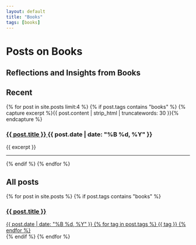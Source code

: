 ```yaml
---
layout: default
title: "Books"
tags: [books]
---
```


# Posts on Books
## Reflections and Insights from Books

<section class="recent-posts">
    <h2>Recent</h2>
    <div>
        {% for post in site.posts limit:4 %}
            {% if post.tags contains "books" %}
            {% capture excerpt %}{{ post.content | strip_html | truncatewords: 30 }}{% endcapture %}
            <article>
                <h3 class="post-title">
                    <a href="{{ post.url }}">{{ post.title }} </a>
                    <span class="post-date">{{ post.date | date: "%B %d, %Y" }}</span>
                </h3>
                <p class="post-excerpt">{{ excerpt }}</p>
            </article>
            <hr>
            {% endif %}
        {% endfor %}
    </div>
</section>

<section class="Book-posts">
    <h2>All posts</h2>
    <div class="post-cloud">
        {% for post in site.posts %}
            {% if post.tags contains "books" %}
            <a href="{{ post.url }}" class="post-preview-link">
                <article>
                    <h3 class="post-title">{{ post.title }}</h3>
                    <div class="post-meta">
                        <span class="post-date">{{ post.date | date: "%B %d, %Y" }}</span>
                        {% for tag in post.tags %}
                            <span class="post-tag">{{ tag }}</span>
                        {% endfor %}
                    </div>
                </article>
            </a>
            {% endif %}
        {% endfor %}
    </div>
</section>
